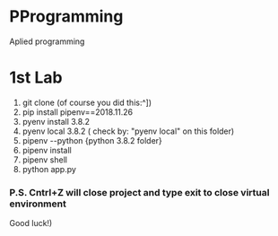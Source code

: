 # PProgramming
Aplied programming
# 1st Lab
1. git clone (of course you did this:^])
2. pip install pipenv==2018.11.26
3. pyenv install 3.8.2
4. pyenv local 3.8.2 ( check by: "pyenv local" on this folder)
5. pipenv --python {python 3.8.2 folder}
6. pipenv install
7. pipenv shell
8. python app.py
### P.S. Cntrl+Z will close project and type exit to close virtual environment
Good luck!)
